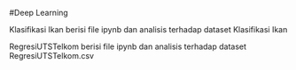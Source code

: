 #Deep Learning

Klasifikasi Ikan berisi file ipynb dan analisis terhadap dataset Klasifikasi Ikan

RegresiUTSTelkom berisi file ipynb dan analisis terhadap dataset RegresiUTSTelkom.csv
